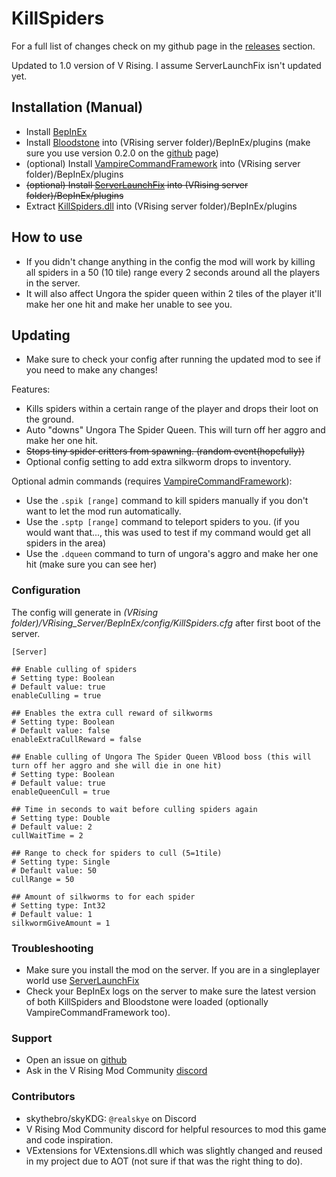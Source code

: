 # KillSpiders
For a full list of changes check on my github page in the [releases](https://github.com/skythebro/VRisingKillSpiders/releases) section.

Updated to 1.0 version of V Rising. I assume ServerLaunchFix isn't updated yet.

## Installation (Manual)

* Install [BepInEx](https://docs.bepinex.dev/master/articles/user_guide/installation/index.html)
* Install [Bloodstone](https://v-rising.thunderstore.io/package/deca/Bloodstone) into (VRising server folder)/BepInEx/plugins (make sure you use version 0.2.0 on the [github](https://github.com/decaprime/Bloodstone/releases) page)
* (optional) Install [VampireCommandFramework](https://v-rising.thunderstore.io/package/deca/VampireCommandFramework/) into (VRising server folder)/BepInEx/plugins
* ~~(optional) Install [ServerLaunchFix](https://v-rising.thunderstore.io/package/Mythic/ServerLaunchFix/) into (VRising server folder)/BepInEx/plugins~~
* Extract [KillSpiders.dll](https://thunderstore.io/package/download/Skies/SpiderKiller/1.2.0/) into (VRising server folder)/BepInEx/plugins

## How to use
* If you didn't change anything in the config the mod will work by killing all spiders in a 50 (10 tile) range every 2 seconds around all the players in the server.
* It will also affect Ungora the spider queen within 2 tiles of the player it'll make her one hit and make her unable to see you.

## Updating
* Make sure to check your config after running the updated mod to see if you need to make any changes!

Features:
- Kills spiders within a certain range of the player and drops their loot on the ground.
- Auto "downs" Ungora The Spider Queen. This will turn off her aggro and make her one hit.
- ~~Stops tiny spider critters from spawning. (random event(hopefully))~~
- Optional config setting to add extra silkworm drops to inventory.

Optional admin commands (requires [VampireCommandFramework](https://v-rising.thunderstore.io/package/deca/VampireCommandFramework/)):
- Use the `.spik [range]` command to kill spiders manually if you don't want to let the mod run automatically.
- Use the `.sptp [range]` command to teleport spiders to you. (if you would want that..., this was used to test if my command would get all spiders in the area)
- Use the `.dqueen` command to turn of ungora's aggro and make her one hit (make sure you can see her)

### Configuration
The config will generate in _(VRising folder)/VRising_Server/BepInEx/config/KillSpiders.cfg_ after first boot of the server.

```
[Server]

## Enable culling of spiders
# Setting type: Boolean
# Default value: true
enableCulling = true

## Enables the extra cull reward of silkworms
# Setting type: Boolean
# Default value: false
enableExtraCullReward = false

## Enable culling of Ungora The Spider Queen VBlood boss (this will turn off her aggro and she will die in one hit)
# Setting type: Boolean
# Default value: true
enableQueenCull = true

## Time in seconds to wait before culling spiders again
# Setting type: Double
# Default value: 2
cullWaitTime = 2

## Range to check for spiders to cull (5=1tile)
# Setting type: Single
# Default value: 50
cullRange = 50

## Amount of silkworms to for each spider
# Setting type: Int32
# Default value: 1
silkwormGiveAmount = 1
```

### Troubleshooting
- Make sure you install the mod on the server. If you are in a singleplayer world use [ServerLaunchFix](https://v-rising.thunderstore.io/package/Mythic/ServerLaunchFix/)
- Check your BepInEx logs on the server to make sure the latest version of both KillSpiders and Bloodstone were loaded (optionally VampireCommandFramework too).

### Support
- Open an issue on [github](https://github.com/skythebro/VRisingKillSpiders/issues)
- Ask in the V Rising Mod Community [discord](https://vrisingmods.com/discord)

### Contributors
- skythebro/skyKDG: `@realskye` on Discord
- V Rising Mod Community discord for helpful resources to mod this game and code inspiration.
- VExtensions for VExtensions.dll which was slightly changed and reused in my project due to AOT (not sure if that was the right thing to do).
